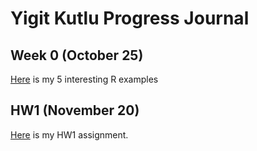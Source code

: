 # Yigit Kutlu Progress Journal

## Week 0 (October 25)

[Here](files\example_homework_0.html) is my 5 interesting R examples


## HW1 (November 20)

[Here](files\YigitKutlu-HW1.html) is my HW1 assignment.


